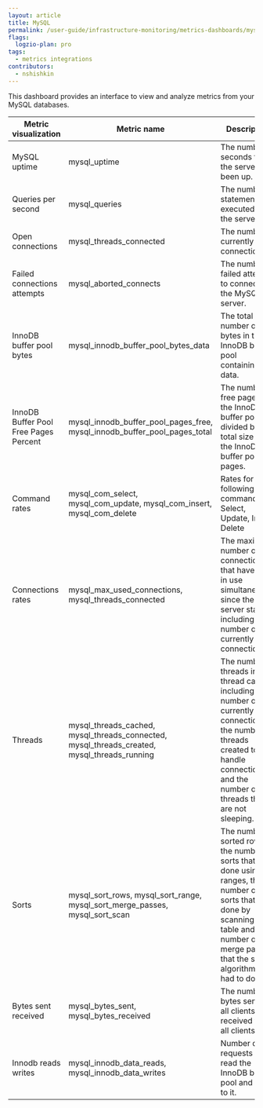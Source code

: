 ```yaml
---
layout: article
title: MySQL
permalink: /user-guide/infrastructure-monitoring/metrics-dashboards/mysql.html 
flags:
  logzio-plan: pro
tags:
  - metrics integrations
contributors:
  - nshishkin
---
```



This dashboard provides an interface to view and analyze metrics from your MySQL databases.

| Metric visualization | Metric name | Description                                                                                                                                                                                                                                |
| ---------------------| ----------- | ---------------------------------------------------------------------------------------------------------------------------------------------------------------------------------------------------------------------------------- |
| MySQL uptime                                | mysql_uptime | The number of seconds that the server has been up. |
| Queries per second                          | mysql_queries | The number of statements executed by the server.                                                                                                                                                           |
| Open connections                          | mysql_threads_connected | The number of currently open connections.                                                                                                                                                                  |
| Failed connections attempts                 | mysql_aborted_connects | The number of failed attempts to connect to the MySQL server.                                                                                                                                              |
| InnoDB buffer pool bytes                    | mysql_innodb_buffer_pool_bytes_data | The total number of bytes in the InnoDB buffer pool containing data.                                                                                                                                       |
| InnoDB Buffer Pool Free Pages Percent | mysql_innodb_buffer_pool_pages_free, mysql_innodb_buffer_pool_pages_total | The number of free pages in the InnoDB buffer pool divided by the total size of the InnoDB buffer pool, in pages.                                                                                          |
| Command rates                               | mysql_com_select, mysql_com_update, mysql_com_insert, mysql_com_delete | Rates for the following commands: Select, Update, Insert, Delete |
| Connections rates                           | mysql_max_used_connections, mysql_threads_connected | The maximum number of connections that have been in use simultaneously since the server started including the number of currently open connections.                                                        |
| Threads                                     | mysql_threads_cached, mysql_threads_connected, mysql_threads_created, mysql_threads_running | The number of threads in the thread cache including the number of currently open connections, the number of threads created to handle connections and the number of threads that are not sleeping. |
| Sorts                                       | mysql_sort_rows, mysql_sort_range, mysql_sort_merge_passes, mysql_sort_scan | The number of sorted rows, the number of sorts that were done using ranges, the number of sorts that were done by scanning the table and the number of merge passes that the sort algorithm has had to do. |
| Bytes sent received                         | mysql_bytes_sent, mysql_bytes_received | The number of bytes sent to all clients and received from all clients                                                                                                                                      |
| Innodb reads writes                         | mysql_innodb_data_reads, mysql_innodb_data_writes | Number of requests to read the InnoDB buffer pool and write to it.                                                                                                                                         |
